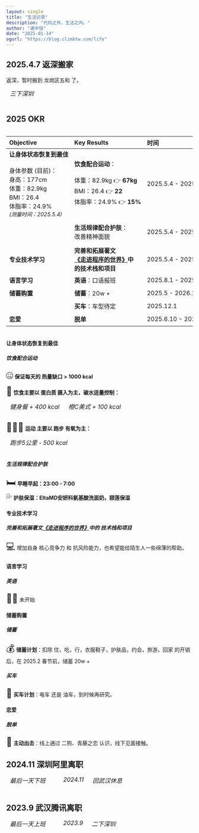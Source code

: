 ```yaml
---
layout: single
title: "生活记录"
description: "代码之外，生活之内。"
author: "谌中钱"
date: "2025-01-14"
ogurl: "https://blog.climbtw.com/life"
---
```


## 2025.4.7 返深搬家

返深，暂时搬到 龙岗区五和 了。

<div style="display: inline-block; vertical-align: top; max-width: 300px; margin: 0 10px 16px;"><img style="margin: 0 0 8px" src="/img/life_2025_shenzhen_back.jpg" alt="" title="" /><span style="font-size: 16px; font-style: italic;">三下深圳</span></div>

## 2025 OKR

<!-- 
进度标识：█  ░

█░░░░░░░░░ 10%
██░░░░░░░░ 20%
███░░░░░░░ 30%

状态标识：🟢未开始 🟡进行中 ✅已完成 🔴受阻
-->

<div style="overflow-x: auto">
<div style="width: 1000px;">

|**Objective**|**Key Results**|**时间**|**进度**|**状态**|
|:-|:-|:-|:-|:-|
|**让身体状态恢复到最佳** <br /><br /> <span style="font-size: 16px"> 身体参数 (目前)： <br /> 身高：177cm <br /> 体重：82.9kg <br /> BMI：26.4 <br /> 体脂率：24.9% <br /> <span style="font-size: 14px; font-style: italic;">(测量时间：2025.5.4) </span></span> | **饮食配合运动**： <br /><br /> <span style="font-size: 16px"> 体重：82.9kg 👉 **67kg** <br /> BMI：26.4 👉 **22** <br /> 体脂率：24.9% 👉 **15%**</span>|2025.5.4 - 2025.11.2|█░░░░░░░░░ 10% <br /><br /> <span style="font-size: 16px"> **体重**：82.9kg ➔ 82.1kg ➔ ***81.3kg*** <br /> **BMI**：26.4 ➔ 26.2 ➔ ***25.9*** <br /> ***体脂率***：24.9% ➔ 24.8% ➔ ***24.1%*** <br /> <span style="font-size: 14px; font-style: italic;">(下次测量时间：2025.5.25)<br/>(每周日测量一次) </span></span>|🟡 进行中|
||**生活规律配合护肤**： <br /> <span style="font-size: 16px">改善精神面貌</span>|2025.5.4 - 2025.11.2|█░░░░░░░░░ 10% <br /><br /> <span style="font-size: 16px"> 多拍照吧 </span>|🟡 进行中|
|**专业技术学习**|**完善和拓展著文 <br /> <a href="https://blog.climbtw.com/post/entering_the_world_of_programming/" target="_blank">《走进程序的世界》</a>中 <br /> 的技术栈和项目**|2025.5.4 - 2025.11.2|███░░░░░░░ 30%|🟡 进行中|
|**语言学习**|**英语**：<span style="font-size: 16px">口语报班</span>|2025.8.1 - 2025.11.2|░░░░░░░░░░ 0%|🟢未开始|
|**储蓄购置**|**储蓄**：<span style="font-size: 16px">20w +</span>|2025.5 - 2026.2|█░░░░░░░░░ 10%|🟡 进行中|
||**买车**：<span style="font-size: 16px">车型待定</span>|2025.12.1|░░░░░░░░░░ 0%|🟢未开始|
|**恋爱**|**脱单**|2025.6.10 - 2025.7.10 <br/> <span style="font-size: 16px">|░░░░░░░░░░ 0%|🟢未开始|

</div>
</div>

#### 让身体状态恢复到最佳

##### 饮食配合运动

<span style="font-size: 24px;">🤐</span> **保证每天的 热量缺口 > 1000 kcal**

<span style="font-size: 24px;">🍖</span> **饮食主要以 蛋白质 摄入为主，碳水适量控制：**
<div style="display: inline-block; vertical-align: top; max-width: 300px; margin: 0 10px 16px;"><img style="margin: 0 0 8px" src="/img/life_2025_okr_fitness_meal.jpg" alt="" title="" /><span style="font-size: 16px; font-style: italic;">健身餐 + 400 kcal</span></div>
<div style="display: inline-block; vertical-align: top; max-width: 300px; margin: 0 10px 16px;"><img style="margin: 0 0 8px" src="/img/life_2025_okr_coffee.jpg" alt="" title="" /><span style="font-size: 16px; font-style: italic;">橙C美式 + 100 kcal</span></div>

<span style="font-size: 24px;">🏃🏻‍♂️</span> **运动 主要以 跑步 有氧为主：**
<div style="display: inline-block; vertical-align: top; max-width: 300px; margin: 0 10px 16px;"><img style="margin: 0 0 8px" src="/img/life_2025_okr_run.jpg" alt="" title="" /><span style="font-size: 16px; font-style: italic;">跑步5公里 - 500 kcal</span></div>

##### 生活规律配合护肤

<span style="font-size: 24px;">🛏️</span> **早睡早起：23:00 - 7:00** <br />
<span style="font-size: 24px;">💦</span> **护肤保湿：EltaMD安妍科氨基酸洗面奶，颐莲保湿**

#### 专业技术学习

##### 完善和拓展著文<a href="https://blog.climbtw.com/post/entering_the_world_of_programming/" target="_blank">《走进程序的世界》</a>中的 技术栈和项目

<span style="font-size: 24px;">💻</span> 增加自身 核心竞争力 和 抗风险能力，也希望能给陌生人一些绵薄的帮助。

#### 语言学习

##### 英语

<span style="font-size: 24px;">👨‍🎓</span> 未开始

#### 储蓄购置

##### 储蓄

<span style="font-size: 24px;">💰</span> **储蓄计划**：扣除 住，吃，行，衣服鞋子，护肤品，约会，旅游，回家 的开销后，在 2025.2 春节前，储蓄 20w +

##### 买车

<span style="font-size: 24px;">🚗</span> **买车计划**：电车 还是 油车，到时候再研究。

#### 恋爱

##### 脱单

<span style="font-size: 24px;">💓</span> **主动出击**：线上通过 二狗、青藤之恋 认识，线下见面接触。

## 2024.11 深圳阿里离职

<div style="display: inline-block; vertical-align: top; max-width: 300px; margin: 0 10px 16px;"><img style="margin: 0 0 8px" src="/img/life_2024_alibaba.jpg" alt="" title="" /><span style="font-size: 16px; font-style: italic;">最后一天下班</span></div>
<div style="display: inline-block; vertical-align: top; max-width: 400px; margin: 0 10px 16px;"><img style="margin: 0 0 8px" src="/img/life_2024_alibaba_home.jpg" alt="" title="" /><span style="font-size: 16px; font-style: italic;"></span></div>
<div style="display: inline-block; vertical-align: top; max-width: 300px; margin: 0 10px 16px;"><img style="margin: 0 0 8px" src="/img/life_2024_alibaba_avatar.jpg" alt="" title="" /><span style="font-size: 16px; font-style: italic;">2024.11</span></div>
<div style="display: inline-block; vertical-align: top; max-width: 300px; margin: 0 10px 16px;"><img style="margin: 0 0 8px" src="/img/life_2024_alibaba_leave.jpg" alt="" title="" /><span style="font-size: 16px; font-style: italic;">回武汉休息</span></div>

## 2023.9 武汉腾讯离职

<div style="display: inline-block; vertical-align: top; max-width: 400px; margin: 0 10px 16px;"><img style="margin: 0 0 8px" src="/img/life_2023_tencent.jpg" alt="" title="" /><span style="font-size: 16px; font-style: italic;">最后一天上班</span></div>
<div style="display: inline-block; vertical-align: top; max-width: 400px; margin: 0 10px 16px;"><img style="margin: 0 0 8px" src="/img/life_2023_tencent_home.jpg" alt="" title="" /><span style="font-size: 16px; font-style: italic;"></span></div>
<div style="display: inline-block; vertical-align: top; max-width: 300px; margin: 0 10px 16px;"><img style="margin: 0 0 8px" src="/img/life_2023_tencent_avatar.jpg" alt="" title="" /><span style="font-size: 16px; font-style: italic;">2023.9</span></div>
<div style="display: inline-block; vertical-align: top; max-width: 300px; margin: 0 10px 16px;"><img style="margin: 0 0 8px" src="/img/life_2023_tencent_leave.jpg" alt="" title="" /><span style="font-size: 16px; font-style: italic;">二下深圳</span></div>
